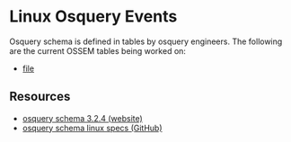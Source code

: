 # Linux Osquery Events

Osquery schema is defined in tables by osquery engineers. The following are the current OSSEM tables being worked on:

* [file](https://github.com/Cyb3rWard0g/OSSEM/blob/master/data_dictionaries/linux/osquery_tables/file.md)

## Resources

* [osquery schema 3.2.4 (website)](https://osquery.io/schema/3.2.4)
* [osquery schema linux specs (GitHub)](https://github.com/facebook/osquery/tree/master/specs/linux)